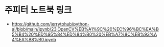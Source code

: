 # 주피터 노트북 링크
* https://github.com/jerrytohub/python-ai/blob/main/ipynb/23.OpenCV%EB%A1%9C%20%EC%96%BC%EA%B5%B4%20%ED%95%84%ED%84%B0%20%EB%A7%8C%EB%93%A4%EA%B8%B0.ipynb
